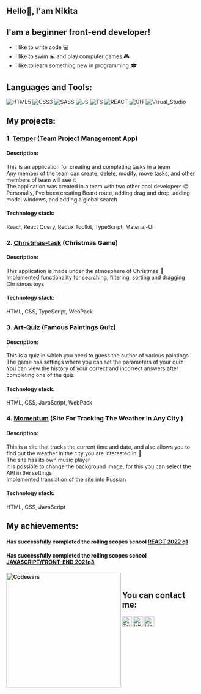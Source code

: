 ## Hello👋, I'am Nikita


## I'am a beginner front-end developer!
- I like to write code 💻
- I like to swim 🏊 and play computer games 🎮 
- I like to learn something new in programming 🎓


## Languages and Tools:

![HTML5](https://img.shields.io/badge/-HTML5-000?style=for-the-badge&logo=HTML5&logoColor=e96228)
![CSS3](https://img.shields.io/badge/-CSS3-000?style=for-the-badge&logo=CSS3&logoColor=264de4)
![SASS](https://img.shields.io/badge/-SASS/SCSS-000?style=for-the-badge&logo=SASS&logoColor=c76395)
![JS](https://img.shields.io/badge/-JS-000?style=for-the-badge&logo=JavaScript)
![TS](https://img.shields.io/badge/-TS-000?style=for-the-badge&logo=TypeScript)
![REACT](https://img.shields.io/badge/-REACT-000?style=for-the-badge&logo=React)
![GIT](https://img.shields.io/badge/-GIT-000?style=for-the-badge&logo=Git)
![Visual_Studio](https://img.shields.io/badge/-Visual_Studio_Code-000?style=for-the-badge&logo=VisualStudioCode&logoColor=6a78ff)



## My projects:

### 1. [Temper](https://react-project-management-system-team7.netlify.app/) (Team Project Management App)<br>
#### Description:<br>
This is an application for creating and completing tasks in a team<br> 
Any member of the team can create, delete, modify, move tasks, and other members of team will see it<br>
The application was created in a team with two other cool developers 😊<br>
Personally, I've been creating Board route, adding drag and drop, adding modal windows, and adding a global search
#### Technology stack:<br>  
React, React Query, Redux Toolkit, TypeScript, Material-UI

### 2. [Christmas-task](https://christmas-rsschool-fespis.netlify.app/) (Christmas Game)
#### Description:<br>
This application is made under the atmosphere of Christmas 🎄<br> 
Implemented functionality for searching, filtering, sorting and dragging Christmas toys
#### Technology stack:<br>
HTML, CSS, TypeScript, WebPack

### 3. [Art-Quiz](https://art-quiz-rsschool-fespis.netlify.app/) (Famous Paintings Quiz)
#### Description:<br>
This is a quiz in which you need to guess the author of various paintings<br>
The game has settings where you can set the parameters of your quiz<br>
You can view the history of your correct and incorrect answers after completing one of the quiz
#### Technology stack:<br>
HTML, CSS, JavaScript, WebPack

### 4. [Momentum](https://momentum-rsschool-fespis.netlify.app/) (Site For Tracking The Weather In Any City )
#### Description:<br>
This is a site that tracks the current time and date, and also allows you to find out the weather in the city you are interested in 📆<br>
The site has its own music player<br>
It is possible to change the background image, for this you can select the API in the settings<br>
Implemented translation of the site into Russian
#### Technology stack:<br>
HTML, CSS, JavaScript



## My achievements:
#### Has successfully completed the rolling scopes school [REACT 2022 q1](https://app.rs.school/certificate/tfgptznh)<br>
#### Has successfully completed the rolling scopes school [JAVASCRIPT/FRONT-END 2021q3](https://app.rs.school/certificate/88ldzozi)<br>
#### [<img align="left" alt="Codewars" width="300px" src="https://www.codewars.com/users/Fespis/badges/large"/>][Codewars]<br>



## You can contact me:

[<img align="left" alt="Telegram" width="26px" src="https://cdn-icons-png.flaticon.com/512/906/906377.png"/>][telegram]
[<img align="left" alt="VK" width="26px" src="https://cdn-icons-png.flaticon.com/512/145/145813.png"/>][vk]
[<img align="left" alt="LinkedIn" width="26px" src="[https://img.icons8.com/color/344/linkedin-circled--v1.png](https://img.icons8.com/nolan/344/linkedin-circled.png)"/>][linkedin]


[telegram]: https://t.me/Fespis
[vk]: https://vk.com/ablo4k0_o07
[linkedin]: https://www.linkedin.com/in/nikita-zhuk-a0032723b/
[Codewars]: https://www.codewars.com/users/Fespis

<!--
**Fespis/Fespis** is a ✨ _special_ ✨ repository because its `README.md` (this file) appears on your GitHub profile.

Here are some ideas to get you started:

- 🔭 I’m currently working on ...
- 🌱 I’m currently learning ...
- 👯 I’m looking to collaborate on ...
- 🤔 I’m looking for help with ...
- 💬 Ask me about ...
- 📫 How to reach me: ...
- 😄 Pronouns: ...
- ⚡ Fun fact: ...
-->
